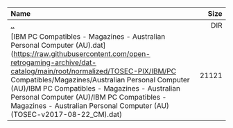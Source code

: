 |Name|Size|
|:---|---:|
|[..](../index.html)|DIR|
|[IBM PC Compatibles - Magazines - Australian Personal Computer (AU).dat](https://raw.githubusercontent.com/open-retrogaming-archive/dat-catalog/main/root/normalized/TOSEC-PIX/IBM/PC Compatibles/Magazines/Australian Personal Computer (AU)/IBM PC Compatibles - Magazines - Australian Personal Computer (AU)/IBM PC Compatibles - Magazines - Australian Personal Computer (AU) (TOSEC-v2017-08-22_CM).dat)|21121|
